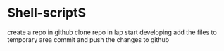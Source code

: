 # Shell-scriptS
create a repo in github
clone repo in lap
start developing 
add the files to temporary area
commit and push the changes to github
